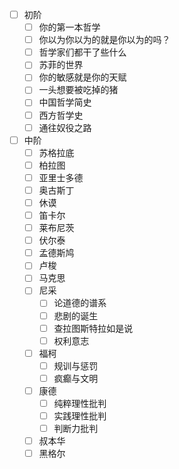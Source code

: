

- [ ] 初阶
	- [ ] 你的第一本哲学
	- [ ] 你以为你以为的就是你以为的吗？
	- [ ] 哲学家们都干了些什么
	- [ ] 苏菲的世界
	- [ ] 你的敏感就是你的天赋
	- [ ] 一头想要被吃掉的猪
	- [ ] 中国哲学简史
	- [ ] 西方哲学史
	- [ ] 通往奴役之路
- [ ] 中阶
	- [ ] 苏格拉底
	- [ ] 柏拉图
	- [ ] 亚里士多德
	- [ ] 奥古斯丁
	- [ ] 休谟
	- [ ] 笛卡尔
	- [ ] 莱布尼茨
	- [ ] 伏尔泰
	- [ ] 孟德斯鸠
	- [ ] 卢梭
	- [ ] 马克思
	- [ ] 尼采
		- [ ] 论道德的谱系
		- [ ] 悲剧的诞生
		- [ ] 查拉图斯特拉如是说
		- [ ] 权利意志
	- [ ] 福柯
		- [ ] 规训与惩罚
		- [ ] 疯癫与文明
	- [ ] 康德
		- [ ] 纯粹理性批判
		- [ ] 实践理性批判
		- [ ] 判断力批判
	- [ ] 叔本华
	- [ ] 黑格尔
